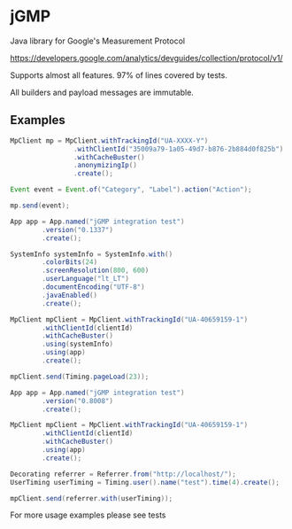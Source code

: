 jGMP
====

Java library for Google's Measurement Protocol

https://developers.google.com/analytics/devguides/collection/protocol/v1/

Supports almost all features. 97% of lines covered by tests.

All builders and payload messages are immutable.

Examples
------
```java
MpClient mp = MpClient.withTrackingId("UA-XXXX-Y")
                .withClientId("35009a79-1a05-49d7-b876-2b884d0f825b")
                .withCacheBuster()
                .anonymizingIp()
                .create();

Event event = Event.of("Category", "Label").action("Action");

mp.send(event);

```

```java
App app = App.named("jGMP integration test")
        .version("0.1337")
        .create();

SystemInfo systemInfo = SystemInfo.with()
        .colorBits(24)
        .screenResolution(800, 600)
        .userLanguage("lt_LT")
        .documentEncoding("UTF-8")
        .javaEnabled()
        .create();

MpClient mpClient = MpClient.withTrackingId("UA-40659159-1")
        .withClientId(clientId)
        .withCacheBuster()
        .using(systemInfo)
        .using(app)
        .create();

mpClient.send(Timing.pageLoad(23));
```

```java
App app = App.named("jGMP integration test")
        .version("0.8008")
        .create();

MpClient mpClient = MpClient.withTrackingId("UA-40659159-1")
        .withClientId(clientId)
        .withCacheBuster()
        .using(app)
        .create();

Decorating referrer = Referrer.from("http://localhost/");
UserTiming userTiming = Timing.user().name("test").time(4).create();

mpClient.send(referrer.with(userTiming));
```



For more usage examples please see tests
